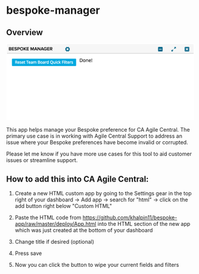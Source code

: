 bespoke-manager
=========================

## Overview

![Title](assets/app_screenshot.png)

This app helps manage your Bespoke preference for CA Agile Central. The primary use case is in working with Agile Central Support to address an issue where your Bespoke preferences have become invalid or corrupted.

Please let me know if you have more use cases for this tool to aid customer issues or streamline support.

## How to add this into CA Agile Central:

1. Create a new HTML custom app by going to the Settings gear in the top right of your dashboard -> Add app -> search for "html" -> click on the add button right below "Custom HTML"

2. Paste the HTML code from https://github.com/khalpin11/bespoke-app/raw/master/deploy/App.html into the HTML section of the new app which was just created at the bottom of your dashboard

3. Change title if desired (optional)

4. Press save

5. Now you can click the button to wipe your current fields and filters
